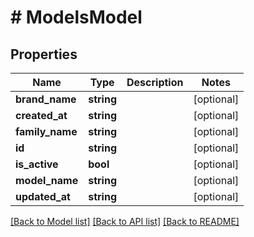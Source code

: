 # # ModelsModel

## Properties

Name | Type | Description | Notes
------------ | ------------- | ------------- | -------------
**brand_name** | **string** |  | [optional]
**created_at** | **string** |  | [optional]
**family_name** | **string** |  | [optional]
**id** | **string** |  | [optional]
**is_active** | **bool** |  | [optional]
**model_name** | **string** |  | [optional]
**updated_at** | **string** |  | [optional]

[[Back to Model list]](../../README.md#models) [[Back to API list]](../../README.md#endpoints) [[Back to README]](../../README.md)
